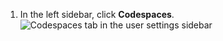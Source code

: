 1. In the left sidebar, click **Codespaces**.
   ![Codespaces tab in the user settings sidebar](/assets/images/help/settings/codespaces-tab.png)
